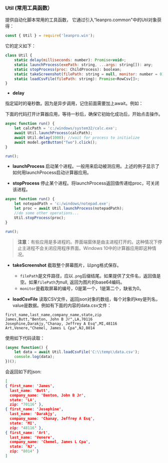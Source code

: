 ### Util (常用工具函数）

提供自动化脚本常用的工具函数， 它通过引入“leanpro.common"中的Util对象获得：

```javascript
const { Util } = require('leanpro.win');
```


它的定义如下：

```javascript
class Util {
    static delay(milliseconds: number): Promise<void>;
    static launchProcess(exePath: string, ...args: string[]): any;
    static stopProcess(proc: ChildProcess): boolean;
    static takeScreenshot(filePath: string = null, monitor: number = 0): string | void;
    static loadCsvFile(filePath: string): Promise<RowCsv[]>;
}
```

* **delay**

指定延时的毫秒数。因为是异步调用，记住前面需要加上await。例如：

下面的代码打开计算器应用，等待一秒后，确保它初始化成功后，开始点击操作。

```javascript
async function run() {
    let calcPath = 'c:/windows/system32/calc.exe';
    await Util.launchProcess(calcPath);
    await Util.delay(1000); //wait for process to initialize
    await model.getButton("Two").click();
}

run();
```

* **launchProcess**
启动某个进程。一般用来启动被测应用。上述的例子显示了如何用launchProcess启动计算器应用。

* **stopProcess**
停止某个进程。将launchProcess返回值传递给proc，可关闭该进程。

```javascript
async function run() {
    let notepadPath = 'c:/windows/notepad.exe';
    let proc = await Util.launchProcess(notepadPath);
    //do some other operations...
    Util.stopProcess(proc);
}

run();
```

> **注意**：有些应用是多进程的。界面端窗体是由主进程打开的。这种情况下停止主进程不会关闭应用程序界面。Windows 10中的计算器应用即这种情况。

* **takeScreenshot**
截取整个屏幕图片，以png格式保存。
  * `filePath`是文件路径，应以`.png`后缀结尾。如果提供了文件名，返回值是空。如果`filePath`为null, 返回为图片的base64编码。
  * `monitor`是截取屏幕的编号，0是第一个，1是第二个，缺省为0。


* **loadCsvFile**
读取CSV文件，返回json对象的数组，每个对象的key是列名，value是数据。例如有下面的内容的data.csv文件：

```
first_name,last_name,company_name,state,zip
James,Butt,"Benton, John B Jr",LA,70116
Josephine,Darakjy,"Chanay, Jeffrey A Esq",MI,48116
Art,Venere,"Chemel, James L Cpa",NJ,8014
```

使用如下代码读取：
```javascript
(async function() {
    let data = await Util.loadCsvFile('C:\\temp\\data.csv');
    console.log(data);
})();
```

会返回如下的json:

```json
[
{ first_name: 'James',
  last_name: 'Butt',
  company_name: 'Benton, John B Jr',
  state: 'LA',
  zip: '70116' },
{ first_name: 'Josephine',
  last_name: 'Darakjy',
  company_name: 'Chanay, Jeffrey A Esq',
  state: 'MI',
  zip: '48116' },
{ first_name: 'Art',
  last_name: 'Venere',
  company_name: 'Chemel, James L Cpa',
  state: 'NJ',
  zip: '8014' } 
]
```
